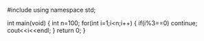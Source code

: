 #include<iostream>
using namespace std;

int main(void)
{
    int n=100;
    for(int i=1;i<n;i++)
    {
        if(i%3==0)
        continue;
        cout<<i<<endl;
    }
    return 0;
}
